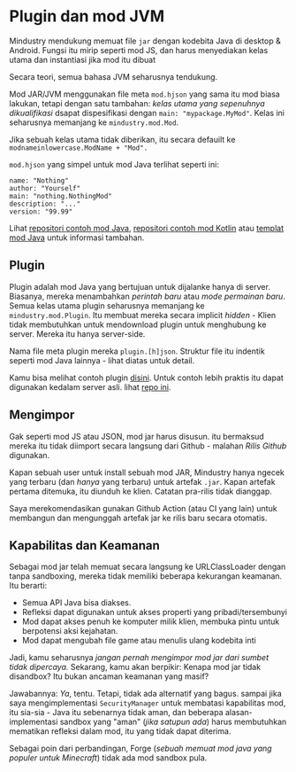 # Plugin dan mod JVM

Mindustry mendukung memuat file `jar` dengan kodebita Java di desktop & Android. Fungsi itu mirip seperti mod JS, dan harus menyediakan kelas utama dan instantiasi jika mod itu dibuat

Secara teori, semua bahasa JVM seharusnya tendukung.

Mod JAR/JVM menggunakan file meta `mod.hjson` yang sama itu mod biasa lakukan, tetapi dengan satu tambahan: *kelas utama yang sepenuhnya dikualifikasi* dsapat dispesifikasi dengan `main: "mypackage.MyMod"`. Kelas ini seharusnya memanjang ke `mindustry.mod.Mod`.

Jika sebuah kelas utama tidak diberikan, itu secara defauilt ke `modnameinlowercase.ModName + "Mod".`

`mod.hjson` yang simpel untuk mod Java terlihat seperti ini:

```hjson
name: "Nothing"
author: "Yourself"
main: "nothing.NothingMod"
description: "..."
version: "99.99"
```

Lihat [repositori contoh mod Java](https://github.com/Anuken/ExampleJavaMod), [repositori contoh mod Kotlin](https://github.com/Anuken/ExampleKotlinMod) atau [templat mod Java](https://github.com/Sonnicon/mindustry-modtemplate) untuk informasi tambahan.

## Plugin
Plugin adalah mod Java yang bertujuan untuk dijalanke hanya di server. Biasanya, mereka menambahkan *perintah baru* atau *mode permainan baru*.
Semua kelas utama plugin seharusnya memanjang ke `mindustry.mod.Plugin`. Itu membuat mereka secara implicit *hidden* - Klien tidak membutuhkan untuk mendownload plugin untuk menghubung ke server. Mereka itu hanya server-side.

Nama file meta plugin mereka `plugin.[h]json`. Struktur file itu indentik seperti mod Java lainnya - lihat diatas untuk detail.

Kamu bisa melihat contoh plugin [disini](https://github.com/Anuken/ExamplePlugin). Untuk contoh lebih praktis itu dapat digunakan kedalam server asli. lihat [repo ini](https://github.com/Anuken/AuthorizePlugin).

## Mengimpor

Gak seperti mod JS atau JSON, mod jar harus disusun. itu bermaksud mereka itu tidak diimport secara langsung dari Github - malahan *Rilis Github* digunakan.

Kapan sebuah user untuk install sebuah mod JAR, Mindustry hanya ngecek yang terbaru (dan *hanya* yang terbaru) untuk artefak `.jar`. Kapan artefak pertama ditemuka, itu diunduh ke klien. Catatan pra-rilis tidak dianggap.

Saya merekomendasikan gunakan Github Action (atau CI yang lain) untuk membangun dan mengunggah artefak jar ke rilis baru secara otomatis.

## Kapabilitas dan Keamanan

Sebagai mod jar telah memuat secara langsung ke URLClassLoader dengan tanpa sandboxing, mereka tidak memiliki beberapa kekurangan keamanan. Itu berarti:

- Semua API Java bisa diakses.
- Refleksi dapat digunakan untuk akses properti yang pribadi/tersembunyi
- Mod dapat akses penuh ke komputer milik klien, membuka pintu untuk berpotensi aksi kejahatan.
- Mod dapat mengubah file game atau menulis ulang kodebita inti

Jadi, kamu seharusnya *jangan pernah mengimpor mod jar dari sumbet tidak dipercaya.* Sekarang, kamu akan berpikir: Kenapa mod jar tidak disandbox? Itu bukan ancaman keamanan yang masif?

Jawabannya: *Ya*, tentu. Tetapi, tidak ada alternatif yang bagus. sampai jika saya mengimplementasi `SecurityManager` untuk membatasi kapabilitas mod, itu sia-sia - Java itu sebenarnya tidak aman, dan beberapa alasan-implementasi sandbox yang "aman" (*jika satupun ada*) harus membutuhkan mematikan refleksi dalam mod, itu yang tidak dapat diterima.

Sebagai poin dari perbandingan, Forge (*sebuah memuat mod java yang populer untuk Minecraft*) tidak ada mod sandbox pula.
